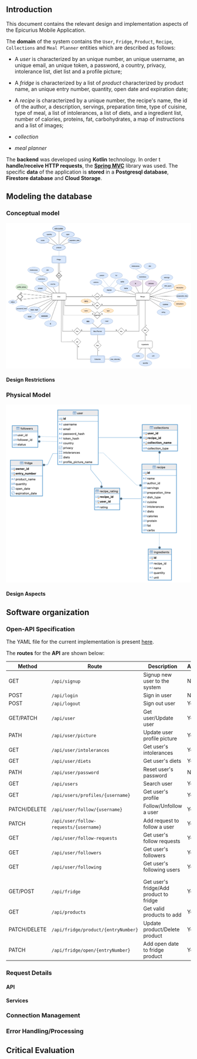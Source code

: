 ## Introduction
This document contains the relevant design and implementation aspects of the Epicurius Mobile Application.

The __domain__ of the system contains the ``User``, ``Fridge``, ``Product``, ``Recipe``, ``Collections`` and ``Meal Planner`` entities which are described as follows:

* A _user_ is characterized by an unique number, an unique username, an unique email, an unique token, a password, a country, privacy, intolerance list, diet list and a profile picture;

* A _fridge_ is characterized by a list of _product_ characterized by product name, an unique entry number, quantity, open date and expiration date;

* A _recipe_ is characterized by a unique number, the recipe's name, the id of the author, a description, servings, preparation time, type of cuisine, type of meal, a list of intolerances, a list of diets, and a ingredient list, number of calories, proteins, fat, carbohydrates, a map of instructions and a list of images;

* _collection_

* _meal planner_

The __backend__ was developed using __Kotlin__ technology. In order t  __handle/receive HTTP requests__, the [__Spring MVC__](https://docs.spring.io/spring-framework/reference/web/webmvc.html) library was used. The specific __data__ of the application is __stored__ in a __Postgresql database__, __Firestore database__ and __Cloud Storage__.


## Modeling the database
### Conceptual model

![Entity-Relationship Model](./imgs/ModeloEA.png)

#### Design Restrictions

### Physical Model

![Physical Model](./imgs/ER.png)

#### Design Aspects

## Software organization

### Open-API Specification
The YAML file for the current implementation is present [here](api.yml).

The __routes__ for the __API__ are shown below:

| Method        | Route                                     | Description                               | Authenticated |
|---------------|-------------------------------------------|-------------------------------------------|---------------|
| GET           | ``/api/signup``                           | Signup new user to the system             | No            |
| POST          | ``/api/login``                            | Sign in user                              | No            |
| POST          | ``/api/logout``                           | Sign out user                             | Yes           |
| GET/PATCH     | ``/api/user``                             | Get user/Update user                      | Yes           |
| PATH          | ``/api/user/picture``                     | Update user profile picture               | Yes           |
| GET           | ``/api/user/intolerances``                | Get user's intolerances                   | Yes           |
| GET           | ``/api/user/diets``                       | Get user's diets                          | Yes           |
| PATH          | ``/api/user/password``                    | Reset user's password                     | No            |
| GET           | ``/api/users``                            | Search user                               | Yes           |
| GET           | ``/api/users/profiles/{username}``        | Get user's profile                        | Yes           |
| PATCH/DELETE  | ``/api/user/follow/{username}``           | Follow/Unfollow a user                    | Yes           |
| PATCH         | ``/api/user/follow-requests/{username}``  | Add request to follow a user              | Yes           |
| GET           | ``/api/user/follow-requests``             | Get user's follow requests                | Yes           |
| GET           | ``/api/user/followers``                   | Get user's followers                      | Yes           |
| GET           | ``/api/user/following``                   | Get user's following users                | Yes           |
|               |                                           |                                           |               |
|               |                                           |                                           |               |
| GET/POST      | ``/api/fridge``                           | Get user's fridge/Add product to fridge   | Yes           |
| GET           | ``/api/products``                         | Get valid products to add                 | Yes           |
| PATCH/DELETE  | ``/api/fridge/product/{entryNumber}``     | Update product/Delete product             | Yes           |
| PATCH         | ``/api/fridge/open/{entryNumber}``        | Add open date to fridge product           | Yes           |


### Request Details

#### __API__

#### __Services__


### Connection Management

### Error Handling/Processing

## Critical Evaluation
